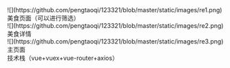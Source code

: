 <div>![](https://github.com/pengtaoqi/123321/blob/master/static/images/re1.png)</div>
<div>美食页面（可以进行筛选）</div>
<div>![](https://github.com/pengtaoqi/123321/blob/master/static/images/re2.png)</div>
<div>美食详情</div>
<div>![](https://github.com/pengtaoqi/123321/blob/master/static/images/re3.png)</div>
<div>主页面</div>
技术栈（vue+vuex+vue-router+axios）

